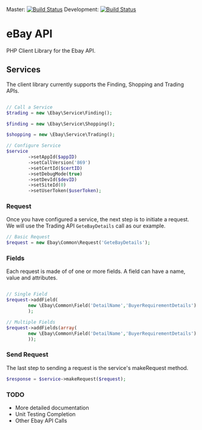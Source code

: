 
Master: [![Build Status](https://travis-ci.org/rearley/ebay.svg?branch=master)](https://travis-ci.org/rearley/ebay) 
Development: [![Build Status](https://travis-ci.org/rearley/ebay.svg?branch=development)](https://travis-ci.org/rearley/ebay)

eBay API
========
PHP Client Library for the Ebay API.

## Services
The client library currently supports the Finding, Shopping and Trading APIs. 

```php

// Call a Service
$trading = new \Ebay\Service\Finding();

$finding = new \Ebay\Service\Shopping();

$shopping = new \Ebay\Service\Trading();

// Configure Service
$service
        ->setAppId($appID)
        ->setCallVersion('869')
        ->setCertId($certID)
        ->setDebugMode(true)
        ->setDevId($devID)
        ->setSiteId(0)
        ->setUserToken($userToken);

```

### Request
Once you have configured a service, the next step is to initiate a request. We will use the Trading API ```GeteBayDetails``` call as our example. 

```php
// Basic Request
$request = new Ebay\Common\Request('GeteBayDetails');
```

### Fields
Each request is made of of one or more fields. A field can have a name, value and attributes.

```php

// Single Field
$request->addField(
        new \Ebay\Common\Field('DetailName','BuyerRequirementDetails')
        );

// Multiple Fields
$request->addFields(array(
        new \Ebay\Common\Field('DetailName','BuyerRequirementDetails')
        ));
```

### Send Request
The last step to sending a request is the service's makeRequest method.
```php
$response = $service->makeRequest($request);
```


### TODO
* More detailed documentation
* Unit Testing Completion
* Other Ebay API Calls
